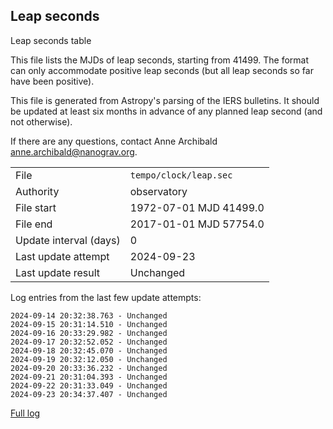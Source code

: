 
## Leap seconds

Leap seconds table

This file lists the MJDs of leap seconds, starting from 41499.
The format can only accommodate positive leap seconds (but all
leap seconds so far have been positive).

This file is generated from Astropy's parsing of the IERS
bulletins. It should be updated at least six months in advance
of any planned leap second (and not otherwise).

If there are any questions, contact Anne Archibald
<anne.archibald@nanograv.org>.

|     |     |
|:--- |:--- |
| File | `tempo/clock/leap.sec` |
| Authority | observatory |
| File start | 1972-07-01 MJD 41499.0 |
| File end | 2017-01-01 MJD 57754.0 |
| Update interval (days) | 0 |
| Last update attempt | 2024-09-23 |
| Last update result | Unchanged |

Log entries from the last few update attempts:
```
2024-09-14 20:32:38.763 - Unchanged
2024-09-15 20:31:14.510 - Unchanged
2024-09-16 20:33:29.982 - Unchanged
2024-09-17 20:32:52.052 - Unchanged
2024-09-18 20:32:45.070 - Unchanged
2024-09-19 20:32:12.050 - Unchanged
2024-09-20 20:33:36.232 - Unchanged
2024-09-21 20:31:04.393 - Unchanged
2024-09-22 20:31:33.049 - Unchanged
2024-09-23 20:34:37.407 - Unchanged
```
[Full log](https://raw.githubusercontent.com/ipta/pulsar-clock-corrections/main/log/tempo/clock/leap.sec.log)
